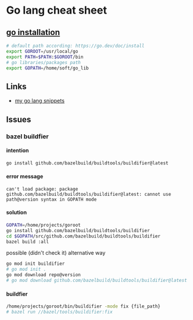 # Go lang cheat sheet

## [go installation](https://go.dev/doc/install)
```sh
# default path according: https://go.dev/doc/install
export GOROOT=/usr/local/go
export PATH=$PATH:$GOROOT/bin
# go libraries/packages path
export GOPATH=/home/soft/go_lib
```

## Links
* [my go lang snippets](https://github.com/cherkavi/golang-example)

## Issues
### bazel buildfier
#### intention
```sh
go install github.com/bazelbuild/buildtools/buildifier@latest
```
#### error message
```
can't load package: package github.com/bazelbuild/buildtools/buildifier@latest: cannot use path@version syntax in GOPATH mode
```
#### solution
```sh
GOPATH=/home/projects/goroot
go install github.com/bazelbuild/buildtools/buildifier
cd $GOPATH/src/github.com/bazelbuild/buildtools/buildifier
bazel build :all
```
possible (didn't check it) alternative way
```sh
go mod init buildifier
# go mod init .
go mod download repo@version
# go mod download github.com/bazelbuild/buildtools/buildifier@latest
```

#### buildfier
```sh
/home/projects/goroot/bin/buildifier -mode fix {file_path}
# bazel run //bazel/tools/buildifier:fix
```
